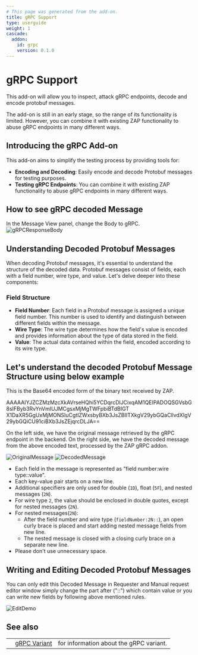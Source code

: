 ```yaml
---
# This page was generated from the add-on.
title: gRPC Support
type: userguide
weight: 1
cascade:
  addon:
    id: grpc
    version: 0.1.0
---
```


# gRPC Support

This add-on will allow you to inspect, attack gRPC endpoints, decode and encode protobuf messages.

The add-on is still in an early stage, so the range of its functionality is limited. However, you can combine it with existing ZAP functionality to abuse gRPC endpoints in many different ways.

## Introducing the gRPC Add-on

This add-on aims to simplify the testing process by providing tools for:

* **Encoding and Decoding**: Easily encode and decode Protobuf messages for testing purposes.
* **Testing gRPC Endpoints**: You can combine it with existing ZAP functionality to abuse gRPC endpoints in many different ways.

## How to see gRPC decoded Message

In the Message View panel, change the Body to gRPC.
![gRPCResponseBody](/docs/desktop/addons/grpc-support/images/grpc-message-panel.png)

## Understanding Decoded Protobuf Messages

When decoding Protobuf messages, it's essential to understand the structure of the decoded data. Protobuf messages consist of fields, each with a field number, wire type, and value. Let's delve deeper into these components:

### Field Structure

* **Field Number**: Each field in a Protobuf message is assigned a unique field number. This number is used to identify and distinguish between different fields within the message.
* **Wire Type**: The wire type determines how the field's value is encoded and provides information about the type of data stored in the field.
* **Value**: The actual data contained within the field, encoded according to its wire type.

## Let's understand the decoded Protobuf Message Structure using below example

This is the Base64 encoded form of the binary text received by ZAP.

AAAAAIYJZCZMzMzcXkAVrseHQhi5YCDqrcDlJCixqAM1QEIPADOQSGVsbG8sIFByb3RvYnVmIUJMCgsxMjMgTWFpbiBTdBIGT X1DaXR5GgUxMjMONSIuCgtIZWxsbyBXb3JsZBIITXkgV29ybGQaCllvdXIgV29ybGQiCU91ciBXb3JsZEjqrcDLJA==

On the left side, we have the original message retrieved by the gRPC endpoint in the backend. On the right side, we have the decoded message from the above encoded text, processed by the ZAP gRPC addon.

![OriginalMessage](/docs/desktop/addons/grpc-support/images/original-message.png) ![DecodedMessage](/docs/desktop/addons/grpc-support/images/decoded-message.png)

* Each field in the message is represented as "field number:wire type::value".
* Each key-value pair starts on a new line.
* Additional specifiers are only used for double (`1D`), float (`5F`), and nested messages (`2N`).
* For wire type `2`, the value should be enclosed in double quotes, except for nested messages (`2N`).
* For nested messages(`2N`):
    * After the field number and wire type (`fieldNumber:2N::`), an open curly brace is placed and start adding nested message fields from new line.
    * The nested message is closed with a closing curly brace on a separate new line.
* Please don't use unnecessary space.

## Writing and Editing Decoded Protobuf Messages

You can only edit this Decoded Message in Requester and Manual request editor window simply change the part after ("::") which contain value or you can write new fields by following above mentioned rules.

![EditDemo](/docs/desktop/addons/grpc-support/images/edit-demo.gif)

## See also

|   |                                                            |                                         |
|---|------------------------------------------------------------|-----------------------------------------|
|   | [gRPC Variant](/docs/desktop/addons/grpc-support/variant/) | for information about the gRPC variant. |
